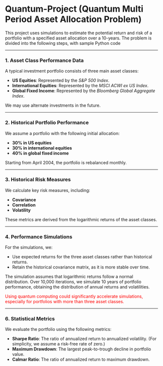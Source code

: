 # Quantum-Project (Quantum Multi Period Asset Allocation Problem)

This project uses simulations to estimate the potential return and risk of a portfolio with a specified asset allocation over a 10-years. The problem is divided into the following steps, with sample Python code

---

### 1. Asset Class Performance Data
A typical investment portfolio consists of three main asset classes:
- **US Equities**: Represented by the *S&P 500 Index*.
- **International Equities**: Represented by the *MSCI ACWI ex US Index*.
- **Global Fixed Income**: Represented by the *Bloomberg Global Aggregate Index*.

We may use alternate investments in the future. 

---

### 2. Historical Portfolio Performance
We assume a portfolio with the following initial allocation:  
- **30% in US equities**  
- **30% in international equities**  
- **40% in global fixed income**

Starting from April 2004, the portfolio is rebalanced monthly.

---

### 3. Historical Risk Measures
We calculate key risk measures, including:
- **Covariance**
- **Correlation**
- **Volatility**

These metrics are derived from the logarithmic returns of the asset classes.

---

### 4. Performance Simulations
For the simulations, we:
- Use expected returns for the three asset classes rather than historical returns.
- Retain the historical covariance matrix, as it is more stable over time.

The simulation assumes that logarithmic returns follow a normal distribution. Over 10,000 iterations, we simulate 10 years of portfolio performance, obtaining the distribution of annual returns and volatilities.

<span style="color:red;">Using quantum computing could significantly accelerate simulations, especially for portfolios with more than three asset classes.</span>

---

### 6. Statistical Metrics
We evaluate the portfolio using the following metrics:
- **Sharpe Ratio**: The ratio of annualized return to annualized volatility. (For simplicity, we assume a risk-free rate of zero.)
- **Maximum Drawdown**: The largest peak-to-trough decline in portfolio value.
- **Calmar Ratio**: The ratio of annualized return to maximum drawdown.

